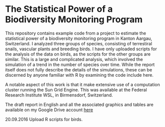 <h1>The Statistical Power of a Biodiversity Monitoring Program</h1>

<p>This repository contains example code from a project to estimate the statistical power of a biodiversity monitoring program in Kanton Aargau, Switzerland.  I analyzed three groups of species, consisting of terrestiral snails, vascular plants and breeding birds.  I have only uploaded scripts for the analysis of the data on birds, as the scripts for the other groups are similar.  This is a large and complicated analysis, which involved the simulation of a trend in the number of species over time.  While the report itself does not fully describe the details of the simulations, these can be discerned by anyone familiar with R by examining the code include here.</p>

<p>A notable aspect of this work is that it make extensive use of a computation cluster running the Sun Grid Engine.  This was available at the Federal Research Institute WSL, in Birmensdorf, Switzerland.</p>

<p>The draft report in English and all the associated graphics and tables are available on my Google Drive account <a href="https://drive.google.com/drive/folders/0B5PrX6jthQFATW41NEozM1hjNkU">here</a></p>

<p>20.09.2016  Upload R scripts for birds.</p>
